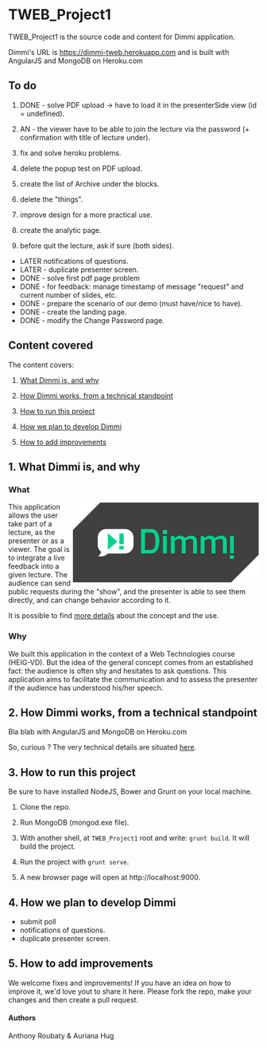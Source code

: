 TWEB_Project1
=============
TWEB_Project1 is the source code and content for Dimmi application.

Dimmi's URL is https://dimmi-tweb.herokuapp.com and is built with AngularJS and MongoDB on Heroku.com

## To do

1. DONE - solve PDF upload -> have to load it in the presenterSide view (id = undefined).

2. AN - the viewer have to be able to join the lecture via the password (+ confirmation with title of lecture under).

3. fix and solve heroku problems.

4. delete the popup test on PDF upload.

5. create the list of Archive under the blocks.

6. delete the "things".

7. improve design for a more practical use.

8. create the analytic page.

9. before quit the lecture, ask if sure (both sides).

- LATER notifications of questions.
- LATER - duplicate presenter screen.
- DONE - solve first pdf page problem
- DONE - for feedback: manage timestamp of message "request" and current number of slides, etc.
- DONE - prepare the scenario of our demo (must have/nice to have).
- DONE - create the landing page.
- DONE - modify the Change Password page.

## Content covered

The content covers:

1. [What Dimmi is, and why](#What)

2. [How Dimmi works, from a technical standpoint](#Work)

3. [How to run this project](#Run)

4. [How we plan to develop Dimmi](#Develop)

5. [How to add improvements](#Improve)

## <a name="What"></a>1. What Dimmi is, and why

### What

<img src="https://github.com/Auriana/TWEB_Project1/blob/master/doc-img/logo_Dimmi.png"
 alt="Dimmi logo" title="Dimmi" align="right" />

This application allows the user take part of a lecture, as the presenter or as a viewer.
The goal is to integrate a live feedback into a given lecture. The audience can send public requests during
the "show", and the presenter is able to see them directly, and can change behavior according to it.

It is possible to find [more details](https://github.com/Auriana/TWEB_Project1/blob/master/DIMMI.md) about the concept and the use.

### Why

We built this application in the context of a Web Technologies course (HEIG-VD). But the idea of the general concept comes 
from an established fact: the audience is often shy and hesitates to ask questions. This application aims to facilitate the communication 
and to assess the presenter if the audience has understood his/her speech.

## <a name="Work"></a>2. How Dimmi works, from a technical standpoint

Bla blab with AngularJS and MongoDB on Heroku.com

So, curious ? The very technical details are situated [here](https://github.com/Auriana/TWEB_Project1/blob/master/DIMMI_implementation.md).

## <a name="Run"></a>3. How to run this project

Be sure to have installed NodeJS, Bower and Grunt on your local machine.

1. Clone the repo.

2. Run MongoDB (mongod.exe file).

3. With another shell, at `TWEB_Project1` root and write: `grunt build`. It will build the project.

4. Run the project with `grunt serve`.

5. A new browser page will open at http://localhost:9000.

## <a name="Develop"></a>4. How we plan to develop Dimmi

* submit poll
* notifications of questions.
* duplicate presenter screen.

## <a name="Improve"></a>5. How to add improvements

We welcome fixes and improvements! If you have an idea on how to improve it, we'd love yout to share it here.
Please fork the repo, make your changes and then create a pull request.

#### Authors

Anthony Roubaty & Auriana Hug

